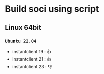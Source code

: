 # Build soci using script

## Linux 64bit 

### `Ubuntu 22.04`

- instantclient 19 : :+1:
- instantclient 21 : :+1:
- instantclient 23 : :-1:


